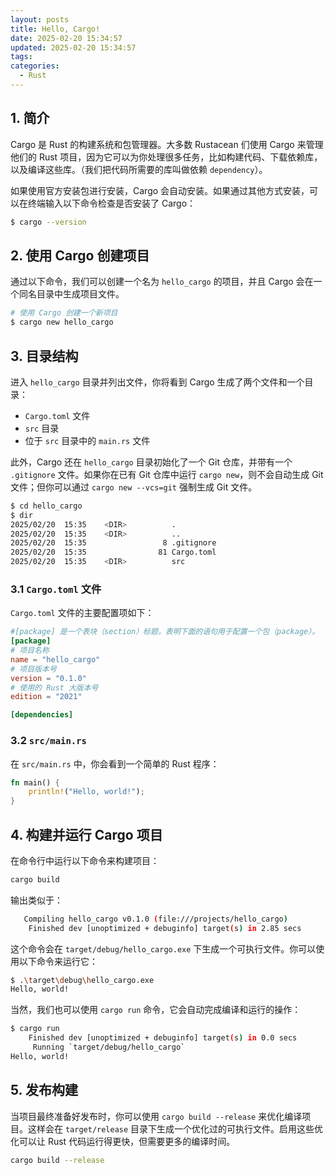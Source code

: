 ```yaml
---
layout: posts
title: Hello, Cargo!
date: 2025-02-20 15:34:57
updated: 2025-02-20 15:34:57
tags: 
categories: 
  - Rust
---
```


## 1. 简介

Cargo 是 Rust 的构建系统和包管理器。大多数 Rustacean 们使用 Cargo 来管理他们的 Rust 项目，因为它可以为你处理很多任务，比如构建代码、下载依赖库，以及编译这些库。（我们把代码所需要的库叫做依赖 `dependency`）。

如果使用官方安装包进行安装，Cargo 会自动安装。如果通过其他方式安装，可以在终端输入以下命令检查是否安装了 Cargo：

```bash
$ cargo --version
```

## 2. 使用 Cargo 创建项目

通过以下命令，我们可以创建一个名为 `hello_cargo` 的项目，并且 Cargo 会在一个同名目录中生成项目文件。

```bash
# 使用 Cargo 创建一个新项目
$ cargo new hello_cargo
```

## 3. 目录结构

进入 `hello_cargo` 目录并列出文件，你将看到 Cargo 生成了两个文件和一个目录：

- `Cargo.toml` 文件
- `src` 目录
- 位于 `src` 目录中的 `main.rs` 文件

此外，Cargo 还在 `hello_cargo` 目录初始化了一个 Git 仓库，并带有一个 `.gitignore` 文件。如果你在已有 Git 仓库中运行 `cargo new`，则不会自动生成 Git 文件；但你可以通过 `cargo new --vcs=git` 强制生成 Git 文件。

```bash
$ cd hello_cargo
$ dir
2025/02/20  15:35    <DIR>          .
2025/02/20  15:35    <DIR>          ..
2025/02/20  15:35                 8 .gitignore
2025/02/20  15:35                81 Cargo.toml
2025/02/20  15:35    <DIR>          src
```

### 3.1 `Cargo.toml` 文件

`Cargo.toml` 文件的主要配置项如下：

```toml
#[package] 是一个表块（section）标题，表明下面的语句用于配置一个包（package）。
[package] 
# 项目名称
name = "hello_cargo"
# 项目版本号
version = "0.1.0"
# 使用的 Rust 大版本号
edition = "2021"

[dependencies]
```

### 3.2 `src/main.rs`

在 `src/main.rs` 中，你会看到一个简单的 Rust 程序：

```rust
fn main() {
    println!("Hello, world!");
}
```

## 4. 构建并运行 Cargo 项目

在命令行中运行以下命令来构建项目：

```bash
cargo build
```

输出类似于：

```bash
   Compiling hello_cargo v0.1.0 (file:///projects/hello_cargo)
    Finished dev [unoptimized + debuginfo] target(s) in 2.85 secs
```

这个命令会在 `target/debug/hello_cargo.exe` 下生成一个可执行文件。你可以使用以下命令来运行它：

```bash
$ .\target\debug\hello_cargo.exe
Hello, world!
```

当然，我们也可以使用 `cargo run` 命令，它会自动完成编译和运行的操作：

```bash
$ cargo run
    Finished dev [unoptimized + debuginfo] target(s) in 0.0 secs
     Running `target/debug/hello_cargo`
Hello, world!
```

## 5. 发布构建

当项目最终准备好发布时，你可以使用 `cargo build --release` 来优化编译项目。这样会在 `target/release` 目录下生成一个优化过的可执行文件。启用这些优化可以让 Rust 代码运行得更快，但需要更多的编译时间。

```bash
cargo build --release
```